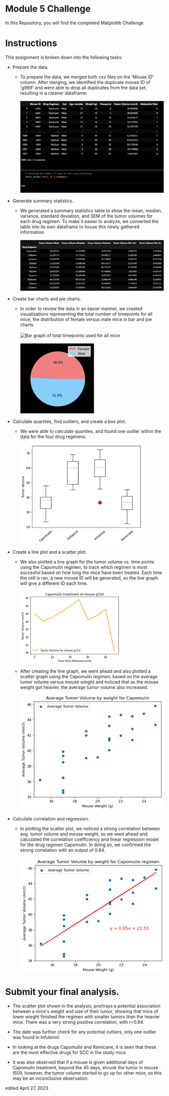 # Module 5 Challenge
In this Repository, you will find the completed Matplotlib Challenge 

# Instructions
This assignment is broken down into the following tasks:

* Prepare the data.
    * To prepare the data, we merged both csv files on the 'Mouse ID' column. After merging, we identified the duplicate mouse ID of 'g989' and were able to drop all duplicates from the data set, resulting in a cleaner dataframe:<br></br>
    ![Screenshot of cleaned up data.](./Resources/cleaned_mouse_df.PNG)

* Generate summary statistics.
    * We generated a summary statistics table to show the mean, median, variance, standard deviation, and SEM of the tumor volumes for each drug regimen. To make it easier to analyze, we converted the table into its own dataframe to house this newly gathered information. <br></br>
    ![Summary Statistics Dataframe](./Resources/summary_statistic_df.PNG)

* Create bar charts and pie charts.
    * In order to review the data in an easier manner, we created visualizations representing the total number of timepoints for all mice, the distribution of female versus male mice in bar and pie charts. <br></br>
    ![Bar graph of total timepoints used for all mice](/Matplotlib-Challenge/Resources/timepoints_bargraph.PNG) <br></br>
    ![Pie graph of sex distribution of mice](./Resources/sex_distribution_piegraph.PNG)

* Calculate quartiles, find outliers, and create a box plot.
    * We were able to calculate quartiles, and found one outlier within the data for the four drug regimens. <br></br>
    ![Box plot showing outliers in drug regimens](./Resources/boxplot_outliers.PNG)

* Create a line plot and a scatter plot.
    * We also plotted a line graph for the tumor volume vs. time points using the Capomulin regimen, to track which regimen is most succesful based on how long the mice have been treated. Each time the cell is ran, a new mouse ID will be generated, so the line graph will give a different ID each time.<br></br>
    ![Line graph of tumor volume versus time point](./Resources/linegraph_vlmvtp.PNG)

    * After creating the line graph, we went ahead and also plotted a scatter graph using the Capomulin regimen, based on the average tumor volume versus mouse wieght and noticed that as the mouse weight got heavier, the average tumor volume also increased. <br></br>
    ![Scatter plot of avg tumor volume vs. mouse weight](./Resources/scatterplot_tmrvlvmweight.PNG)

* Calculate correlation and regression.
    * In plotting the scatter plot, we noticed a strong correlation between avg. tumor volume and mouse weight, so we went ahead and calculated the correlation coefficiency and linear regression model for the drug regimen Capomulin. In doing so, we confirmed the strong correlation with an output of 0.84. <br></br>
    ![Correlation and Linear Regression model](./Resources/correlation_lrm.PNG)

# Submit your final analysis.

* The scatter plot shown in the analysis, prortrays a potential association between a mice's weight and size of their tumor, showing that mice of lower wieght finished the regimen with smaller tumors than the heavier mice. There was a very strong positive correlation, with r=0.84.

* The date was further check for any potential outliers, only one outlier was found in Infubinol.

* In looking at the drugs Capomulin and Ramicane, it is seen that these are the most effective drugs for SCC in the study mice.

* It was also observed that if a mouse is given additional days of Capomulin treatment, beyond the 45 days, shrunk the tumor in mouse I509, however, the tumor volume started to go up for other mice, so this may be an inconclusive observation.

edited April 27, 2023


